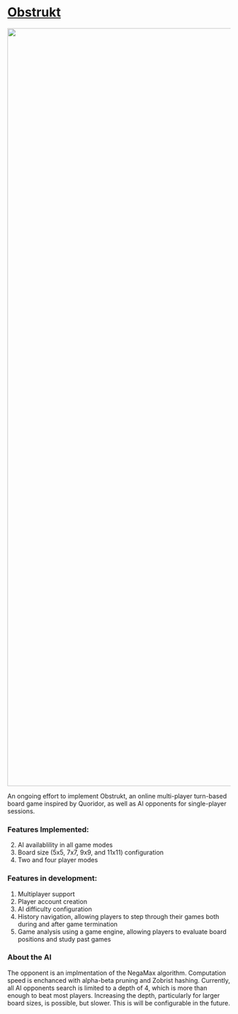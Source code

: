 # [Obstrukt](https://obstrukt.vercel.app/)

<p align="center">
    <img width="3198" height="1710" alt="image" src="https://github.com/user-attachments/assets/00514b35-75fe-4a92-9fa2-6dc91bca4efe" />
</p>

An ongoing effort to implement Obstrukt, an online multi-player turn-based board game inspired by Quoridor, as well as AI opponents for single-player sessions.

### Features Implemented:
2. AI availablility in all game modes
3. Board size (5x5, 7x7, 9x9, and 11x11) configuration
4. Two and four player modes 

### Features in development: 
1. Multiplayer support 
5. Player account creation
2. AI difficulty configuration
3. History navigation, allowing players to step through their games both during and after game termination
4. Game analysis using a game engine, allowing players to evaluate board positions and study past games


### About the AI

The opponent is an implmentation of the NegaMax algorithm. Computation speed is enchanced with alpha-beta pruning and Zobrist hashing. 
Currently, all AI opponents search is limited to a depth of 4, which is more than enough to beat most players. Increasing the depth, particularly for larger board sizes, is possible, but slower. This is will be configurable in the future.
